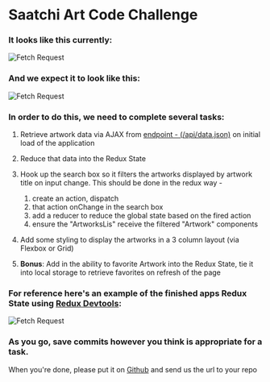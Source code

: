 # Saatchi Art Code Challenge

### It looks like this currently:

![Fetch Request](https://dl.dropboxusercontent.com/s/pd1o775nk9q92kx/Start..jpg?dl=0)

### And we expect it to look like this:

![Fetch Request](https://dl.dropboxusercontent.com/s/oxusi9ccukt3bad/Finished.gif?dl=0)

### In order to do this, we need to complete several tasks:

1. Retrieve artwork data via AJAX from [endpoint - (/api/data.json)](/api/data.json) on initial load of the application

2. Reduce that data into the Redux State

3. Hook up the search box so it filters the artworks displayed by artwork title
   on input change. This should be done in the redux way -

   1. create an action, dispatch
   2. that action onChange in the search box
   3. add a reducer to reduce the global state based on the fired action
   4. ensure the "ArtworksLis" receive the filtered "Artwork" components

4. Add some styling to display the artworks in a 3 column layout (via Flexbox or Grid)

5. **Bonus**: Add in the ability to favorite Artwork into the Redux State, tie it into local storage to retrieve favorites on refresh of the page

### For reference here's an example of the finished apps Redux State using [Redux Devtools](https://chrome.google.com/webstore/detail/redux-devtools/lmhkpmbekcpmknklioeibfkpmmfibljd?hl=en):

![Fetch Request](https://dl.dropboxusercontent.com/s/a6wlsjojnpzsdl4/ReduxState.gif?dl=0)

### As you go, save commits however you think is appropriate for a task.

When you're done, please put it on [Github](https://github.com) and send us the url to your repo
